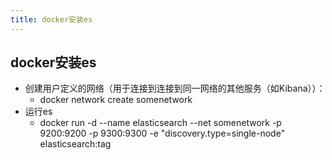 ```yaml
---
title: docker安装es
---
```

## docker安装es
*   创建用户定义的网络（用于连接到连接到同一网络的其他服务（如Kibana））：
    *   docker network create somenetwork
*   运行es
    *   docker run -d --name elasticsearch --net somenetwork -p 9200:9200 -p 9300:9300 -e "discovery.type=single-node" elasticsearch:tag